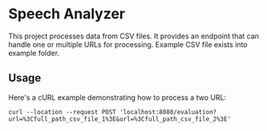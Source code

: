 # Speech Analyzer

This project processes data from CSV files. It provides an endpoint that can handle one or multiple URLs for processing. Example CSV file exists into example folder.

## Usage

Here's a cURL example demonstrating how to process a two URL:

```
curl --location --request POST 'localhost:8080/evaluation?url=%3Cfull_path_csv_file_1%3E&url=%3Cfull_path_csv_file_2%3E'
```
